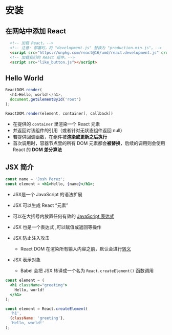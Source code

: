 # 安装

## 在网站中添加 React

```html
  <!-- 加载 React。-->
  <!-- 注意: 部署时，将 "development.js" 替换为 "production.min.js"。-->
  <script src="https://unpkg.com/react@16/umd/react.development.js" crossorigin></script>  <script src="https://unpkg.com/react-dom@16/umd/react-dom.development.js" crossorigin></script>
  <!-- 加载我们的 React 组件。-->
  <script src="like_button.js"></script>
```



## Hello World

```js
ReactDOM.render(
  <h1>Hello, world!</h1>,
  document.getElementById('root')
);
```

```js
ReactDOM.render(element, container[, callback])
```

- 在提供的 `container` 里渲染一个 React 元素
- 并返回对该组件的引用（或者针对无状态组件返回 null）
- 若提供回调函数，在组件被**渲染或更新之后执行**
- 首次调用时，容器节点里的所有 DOM 元素都会**被替换**，后续的调用则会使用 React 的 **DOM 差分算法**



## JSX 简介

```jsx
const name = 'Josh Perez';
const element = <h1>Hello, {name}</h1>;
```

-  JSX是一个 JavaScript 的语法扩展
  - JSX 可以生成 React “元素”
- 可以在大括号内放置任何有效的 [JavaScript 表达式](https://developer.mozilla.org/en-US/docs/Web/JavaScript/Guide/Expressions_and_Operators#Expressions)
- JSX 也是一个表达式 ,可以赋值或返回等操作
- JSX 防止注入攻击 
  - React DOM 在渲染所有输入内容之前，默认会进行[转义](https://stackoverflow.com/questions/7381974/which-characters-need-to-be-escaped-on-html)

- JSX 表示对象 

  - Babel 会把 JSX 转译成一个名为 `React.createElement()` 函数调用

  

```jsx
const element = (
  <h1 className="greeting">
    Hello, world!
  </h1>
);
```

```js
const element = React.createElement(
  'h1',
  {className: 'greeting'},
  'Hello, world!'
);
```

